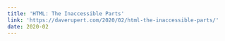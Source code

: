 ```yaml
---
title: 'HTML: The Inaccessible Parts'
link: 'https://daverupert.com/2020/02/html-the-inaccessible-parts/'
date: 2020-02
---
```


